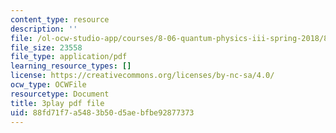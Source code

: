 ```yaml
---
content_type: resource
description: ''
file: /ol-ocw-studio-app/courses/8-06-quantum-physics-iii-spring-2018/88fd71f7a5483b50d5aebfbe92877373_OCbC7fRsL7k.pdf
file_size: 23558
file_type: application/pdf
learning_resource_types: []
license: https://creativecommons.org/licenses/by-nc-sa/4.0/
ocw_type: OCWFile
resourcetype: Document
title: 3play pdf file
uid: 88fd71f7-a548-3b50-d5ae-bfbe92877373
---
```

